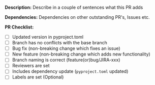 **Description:** Describe in a couple of sentences what this PR adds

**Dependencies:** Dependencies on other outstanding PR's, Issues etc.

**PR Checklist:**
- [ ] Updated version in pyproject.toml
- [ ] Branch has no conflicts with the base branch
- [ ] Bug fix (non-breaking change which fixes an issue)
- [ ] New feature (non-breaking change which adds new functionality)
- [ ] Branch naming is correct (feature(or)bug/JIRA-xxx)
- [ ] Reviewers are set
- [ ] Includes dependency update (`pyproject.toml` updated)
- [ ] Labels are set (Optional)

